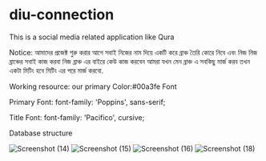 # diu-connection
This is a social media related application like Qura

Notice:
আমাদের প্রজেক্ট শুরু করার আগে সবাই নিজের নাম দিয়ে একটি করে ব্রাঞ্চ তৈরি কোরে নিবে  এবং নিজ নিজ ব্রাঞ্চের সবাই কাজ করবা নিজ  ব্রাঞ্চ এর বাইরে কেউ কাজ করবেন আমরা যখন মেন ব্রাঞ্চ এ সবকিছু মার্জ  করব তখন একটা মিটিং হবে মিটিং এর পরে মার্জ করবো.
 
 Working resource:
our primary Color:#00a3fe
Font
<link rel="preconnect" href="https://fonts.googleapis.com">
<link rel="preconnect" href="https://fonts.gstatic.com" crossorigin>
<link href="https://fonts.googleapis.com/css2?family=Pacifico&family=Poppins:wght@300&display=swap" rel="stylesheet">

Primary Font:
font-family: 'Poppins', sans-serif;

Title Font:
font-family: 'Pacifico', cursive;

Database structure 



![Screenshot (14)](https://user-images.githubusercontent.com/51951413/163212035-92350852-2580-4e9e-a105-18e4c3370e3f.png)
![Screenshot (15)](https://user-images.githubusercontent.com/51951413/163212042-1a5830f2-20fe-46ef-9df2-297179ac5092.png)
![Screenshot (16)](https://user-images.githubusercontent.com/51951413/163212047-61c0ac2d-6825-4796-a292-96b0573aee51.png)
![Screenshot (18)](https://user-images.githubusercontent.com/51951413/163212051-03adfbc4-1783-4f72-815d-dd91dff6c86d.png)
